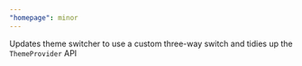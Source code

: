 ```yaml
---
"homepage": minor
---
```


Updates theme switcher to use a custom three-way switch and tidies up the `ThemeProvider` API
